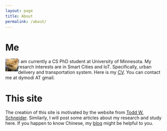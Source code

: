 ```yaml
---
layout: page
title: About
permalink: /about/
---
```


# Me

<p align = "center">
<img src="miao.png"  alt="miao" height="40" width="40" align="left">
</p>

I am currently a CS PhD student at University of Minnesota.
My resarch interests are in Smart Cities and IoT. Specifically, urban delivery and transportation system.
Here is my [CV](https://sites.google.com/site/dymodi/). You can contact me at dymodi AT gmail.

# This site
The creation of this site is motivated by the website from [Todd W. Schneider](http://toddwschneider.com/). Similarly, I will post some articles about my research and study here. If you happen to know Chinese, my [blog](http://blog.csdn.net/dymodi) might be helpful to you.